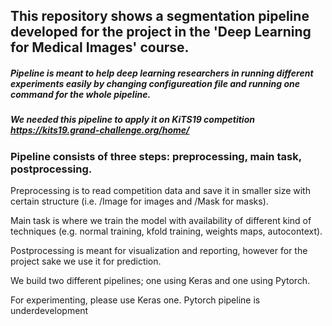 ## This repository shows a segmentation pipeline developed for the project in the 'Deep Learning for Medical Images' course.
 
##### Pipeline is meant to help deep learning researchers in running different experiments easily by changing configureation file and running one command for the whole pipeline.   

##### We needed this pipeline to apply it on KiTS19 competition https://kits19.grand-challenge.org/home/ 

### Pipeline consists of three steps: preprocessing, main task, postprocessing.

Preprocessing is to read competition data and save it in smaller size with certain structure (i.e. /Image for images and /Mask for masks). 

Main task is where we train the model with availability of different kind of techniques (e.g. normal training, kfold training, weights maps, autocontext).

Postprocessing is meant for visualization and reporting, however for the project sake we use it for prediction.
 
 
We build two different pipelines; one using Keras and one using Pytorch.

For experimenting, please use Keras one. Pytorch pipeline is underdevelopment   
